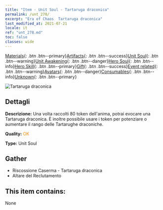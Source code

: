 ```yaml
---
title: "Item - Unit Soul - Tartaruga draconica"
permalink: /unt_278/
excerpt: "Era of Chaos  Tartaruga draconica"
last_modified_at: 2021-07-21
locale: it
ref: "unt_278.md"
toc: false
classes: wide
---
```

 [Materials](/ItemsIT/){: .btn .btn--primary}[Artifacts](/ItemsIT/Artifacts/){: .btn .btn--success}[Unit Soul](/ItemsIT/UnitSoul/){: .btn .btn--warning}[Unit Awakening](/ItemsIT/UnitAwakening/){: .btn .btn--danger}[Hero Soul](/ItemsIT/HeroSoul/){: .btn .btn--info}[Hero Skill](/ItemsIT/HeroSkill/){: .btn .btn--primary}[Gift](/ItemsIT/Gift/){: .btn .btn--success}[Event related](/ItemsIT/Events/){: .btn .btn--warning}[Avatars](/ItemsIT/Avatars/){: .btn .btn--danger}[Consumables](/ItemsIT/Consumables/){: .btn .btn--info}[Unknown](/ItemsIT/Unknown/){: .btn .btn--primary}

 ![Tartaruga draconica](/images/u/ti_longgui.jpg)

## Dettagli
 **Descrizione:** Una volta raccolti 80 token dell'anima, potrai evocare una Tartaruga draconica. È inoltre possibile usare i token per potenziare o aumentare il rango delle Tartarughe draconiche.

 **Quality:** <span style="color: #FF8C00">OK</span>

 **Type:** Unit Soul

## Gather

*    Riscossione Caserma - Tartaruga draconica 
*    Altare del Reclutamento 

## This item contains:

  None

